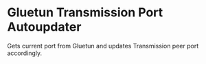 # Gluetun Transmission Port Autoupdater
Gets current port from Gluetun and updates Transmission peer port accordingly. 
